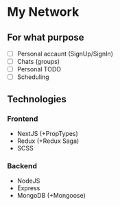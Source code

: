 # My Network

## For what purpose

- [ ] Personal accaunt (SignUp/SignIn)
- [ ] Chats (groups)
- [ ] Personal TODO
- [ ] Scheduling

## Technologies

### Frontend

<!-- - TS -->
- NextJS (+PropTypes)
- Redux (+Redux Saga)
- SCSS
  
### Backend

<!-- - TS -->
- NodeJS
- Express
- MongoDB (+Mongoose)
